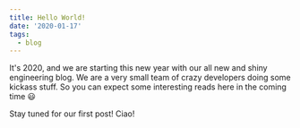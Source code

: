 ```yaml
---
title: Hello World!
date: '2020-01-17'
tags:
  - blog
---
```


It's 2020, and we are starting this new year with our all new and shiny engineering blog. We are a very small team of crazy developers doing some kickass stuff. So you can expect some interesting reads here in the coming time 😃

Stay tuned for our first post! Ciao!